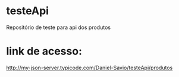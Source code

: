 # testeApi
Repositório de teste para api dos produtos

# link de acesso:
http://my-json-server.typicode.com/Daniel-Savio/testeApi/produtos
